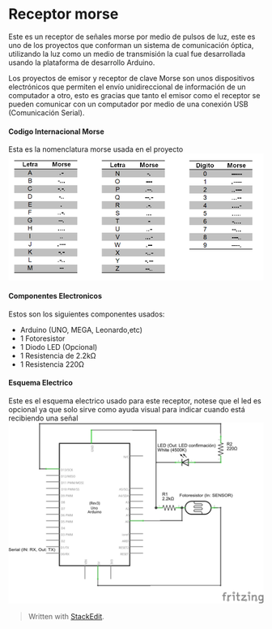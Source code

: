 # Receptor morse
Este es un receptor de señales morse por medio de pulsos de luz, este es uno de los proyectos que conforman un sistema de comunicación óptica, utilizando la luz como un medio de transmisión la cual fue desarrollada usando la plataforma de desarrollo Arduino.

Los proyectos de emisor y receptor de clave Morse son unos dispositivos electrónicos que permiten el envío unidireccional de información de un computador a otro, esto es gracias que tanto el emisor como el receptor se pueden comunicar con un computador por medio de una conexión USB (Comunicación Serial).


#### Codigo Internacional Morse
Esta es la nomenclatura morse usada en el proyecto
![Codigo Morse](https://github.com/lumialvarez/receptor-morse-arduino/blob/main/Recursos/morse_code.png?raw=true)

#### Componentes Electronicos
Estos son los siguientes componentes usados:
 - Arduino (UNO, MEGA, Leonardo,etc)
 - 1 Fotoresistor
 - 1 Diodo LED (Opcional)
 - 1 Resistencia de 2.2kΩ
 - 1 Resistencia 220Ω

#### Esquema Electrico 
Este es el esquema electrico usado para este receptor, notese que el led es opcional ya que solo sirve como ayuda visual para indicar cuando está recibiendo una señal
![Codigo Morse](https://github.com/lumialvarez/receptor-morse-arduino/blob/main/Recursos/esquema_electrico_receptor_morse.png?raw=true)

> Written with [StackEdit](https://stackedit.io/).
